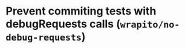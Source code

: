 # Prevent commiting tests with debugRequests calls (`wrapito/no-debug-requests`)

<!-- end auto-generated rule header -->
